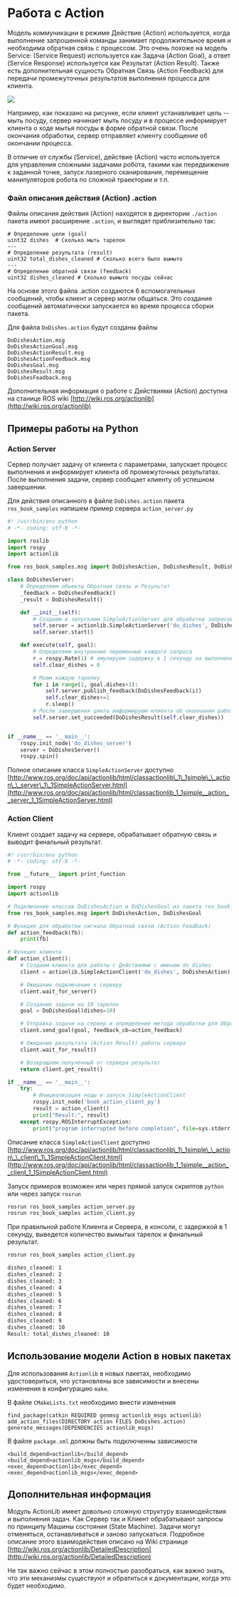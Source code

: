 # Работа с Action

Модель коммуникации в режиме Действие \(Action\) используется, когда выполнение запрошенной команды занимает продолжительное время и необходима обратная связь с процессом. Это очень похоже на модель Service: \(Service Request\) используется как Задача \(Action Goal\), а ответ \(Service Response\) используется как Результат \(Action Result\). Также есть дополнительная сущность Обратная Связь \(Action Feedback\) для передачи промежуточных результатов выполнения процесса для клиента.

![](../.gitbook/assets/ros_actions.png)

Например, как показано на рисунке, если клиент устанавливает цель -- мыть посуду, сервер начинает мыть посуду и в процессе информирует клиента о ходе мытья посуды в форме обратной связи. После окончания обработки, сервер отправляет клиенту сообщение об окончании процесса.

В отличие от службы \(Service\), действие \(Action\) часто используется для управления сложными задачами робота, такими как передвижение к заданной точке, запуск лазерного сканирования, перемещение манипуляторов робота по сложной траектории и т.п.

### Файл описания действия \(Action\) .action

Файлы описания действия \(Action\) находятся в директории `./action` пакета имеют расширение `.action`, и выглядят приблизительно так:

```text
# Определение цели (goal)
uint32 dishes  # Сколько мыть тарелок
---
# Определение результата (result)
uint32 total_dishes_cleaned # Сколько всего было вымыто
---
# Определение обратной связи (feedback)
uint32 dishes_cleaned # Сколько вымыто посуды сейчас
```

На основе этого файла .action создаются 6 вспомогательных сообщений, чтобы клиент и сервер могли общаться. Это создание сообщений автоматически запускается во время процесса сборки пакета.

Для файла `DoDishes.action` будут созданы файлы

```text
DoDishesAction.msg
DoDishesActionGoal.msg
DoDishesActionResult.msg
DoDishesActionFeedback.msg
DoDishesGoal.msg
DoDishesResult.msg
DoDishesFeadback.msg
```

Дополнительная информация о работе с Действиями \(Action\) доступна на станице ROS wiki [http://wiki.ros.org/actionlib](http://wiki.ros.org/actionlib)

## Примеры работы на Python

### Action Server

Сервер получает задачу от клиента с параметрами, запускает процесс выполнения и информирует клиента об промежуточных результатах. После выполнения задачи, сервер сообщает клиенту об успешном завершении.

Для действия описанного в файле `DoDishes.action` пакета `ros_book_samples` напишем пример сервера `action_server.py`

```python
#! /usr/bin/env python
# -*- coding: utf-8 -*-

import roslib
import rospy
import actionlib

from ros_book_samples.msg import DoDishesAction, DoDishesResult, DoDishesFeedback

class DoDishesServer:
    # Определяем обьекты Обратная связь и Результат
    _feedback = DoDishesFeedback()
    _result = DoDishesResult()

    def __init__(self):
        # Создаем и запускаем SimpleActionServer для обработки запросов
        self.server = actionlib.SimpleActionServer('do_dishes', DoDishesAction, self.execute, False)
        self.server.start()

    def execute(self, goal):
        # Определяем внутренние переменные каждого запроса
        r = rospy.Rate(1) # эмулируем задержку в 1 секунду на выполнение
        self.clear_dishes = 0

        # Моем каждую тарелку
        for i in range(1, goal.dishes+1):
            self.server.publish_feedback(DoDishesFeedback(i))
            self.clear_dishes+=1
            r.sleep()
        # После завершения цикла информируем клиента об окончании работы
        self.server.set_succeeded(DoDishesResult(self.clear_dishes))


if __name__ == '__main__':
    rospy.init_node('do_dishes_server')
    server = DoDishesServer()
    rospy.spin()
```

Полное описание класса `SimpleActionServer` доступно [http://www.ros.org/doc/api/actionlib/html/classactionlib\_1\_1simple\_\_action\_\_server\_1\_1SimpleActionServer.html](http://www.ros.org/doc/api/actionlib/html/classactionlib_1_1simple__action__server_1_1SimpleActionServer.html)

### Action Client

Клиент создает задачу на сервере, обрабатывает обратную связь и выводит финальный результат.

```python
#! /usr/bin/env python
# -*- coding: utf-8 -*-

from __future__ import print_function

import rospy
import actionlib

# Подключение классов DoDishesAction и DoDishesGoal из пакета ros_book_samples
from ros_book_samples.msg import DoDishesAction, DoDishesGoal

# Функция для обработки сигнала Обратной связи (Action Feadback)
def action_feedback(fb):
    print(fb)

# Функция клиента
def action_client():
    # Создаем клиента для работы с Действиями с именем do_dishes
    client = actionlib.SimpleActionClient('do_dishes', DoDishesAction)

    # Ожидание подключение к серверу
    client.wait_for_server()

    # Создание задачи на 10 тарелок
    goal = DoDishesGoal(dishes=10)

    # Отправка задачи на сервер и определение метода обработки для Обратной связи (Action Feadback)
    client.send_goal(goal, feedback_cb=action_feedback)

    # Ожидание результата (Action Result) работы сервера
    client.wait_for_result()

    # Возвращаем полученный от сервера результат
    return client.get_result()

if __name__ == '__main__':
    try:
        # Инициализация ноды и запуск SimpleActionClient
        rospy.init_node('book_action_client_py')
        result = action_client()
        print("Result:", result)
    except rospy.ROSInterruptException:
        print("program interrupted before completion", file=sys.stderr)
```

Описание класса `SimpleActionClient` доступно [http://www.ros.org/doc/api/actionlib/html/classactionlib\_1\_1simple\_\_action\_\_client\_1\_1SimpleActionClient.html](http://www.ros.org/doc/api/actionlib/html/classactionlib_1_1simple__action__client_1_1SimpleActionClient.html)

Запуск примеров возможен или через прямой запуск скриптов `python` или через запуск `rosrun`

```bash
rosrun ros_book_samples action_server.py
rosrun ros_book_samples action_client.py
```

При правильной работе Клиента и Сервера, в консоли, с задержкой в 1 секунду, выведется количество вымытых тарелок и финальный результат.

```bash
rosrun ros_book_samples action_client.py

dishes_cleaned: 1
dishes_cleaned: 2
dishes_cleaned: 3
dishes_cleaned: 4
dishes_cleaned: 5
dishes_cleaned: 6
dishes_cleaned: 7
dishes_cleaned: 8
dishes_cleaned: 9
dishes_cleaned: 10
Result: total_dishes_cleaned: 10
```

## Использование модели Action в новых пакетах

Для использования `Actionlib` в новых пакетах, необходимо удостовериться, что установлены все зависимости и внесены изменения в конфигурацию `make`.

В файле `CMakeLists.txt` необходимо внести изменения

```text
find_package(catkin REQUIRED genmsg actionlib_msgs actionlib)
add_action_files(DIRECTORY action FILES DoDishes.action)
generate_messages(DEPENDENCIES actionlib_msgs)
```

В файле `package.xml` должны быть подключенны зависимости

```markup
<build_depend>actionlib</build_depend>
<build_depend>actionlib_msgs</build_depend>
<exec_depend>actionlib</exec_depend>
<exec_depend>actionlib_msgs</exec_depend>
```

## Дополнительная информация

Модуль ActionLib имеет довольно сложную структуру взаимодействия и выполнения задач. Как Сервер так и Клиент обрабатывают запросы по принципу Машины состояния \(State Machine\). Задачи могут отменяться, останавливаться и заново запускаться. Подробное описание этого взаимодействия описано на Wiki странице [http://wiki.ros.org/actionlib/DetailedDescription](http://wiki.ros.org/actionlib/DetailedDescription)

Не так важно сейчас в этом полностью разобраться, как важно знать, что эти механизмы существуют и обратиться к документации, когда это будет необходимо.


